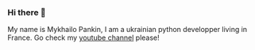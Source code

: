 ### Hi there 👋

My name is Mykhailo Pankin, I am a ukrainian python developper living in France.
Go check my [youtube channel](https://youtube.com/@gild56gmd) please!
